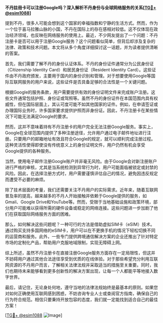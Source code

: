 **不丹註冊卡可以注册Google吗？深入解析不丹身份与全球网络服务的关系[[TG💪+ @esim1088](https://t.me/s/esim1088)]**

提到不丹，很多人可能会想到这个国家的幸福指数和宁静的生活方式。然而，作为一个位于喜马拉雅山脉的小国，不丹在国际上的存在感相对较低。这不仅体现在政治经济领域，也反映在网络服务的使用上。最近，不少网友提出了一个问题：不丹注册卡是否可以用于注册Google服务？这个问题看似简单，但背后却涉及复杂的法律、政策和技术问题。本文将从多个角度详细探讨这一话题，并为读者提供清晰的答案。

首先，我们需要了解不丹的身份认证体系。不丹的身份证件通常分为公民身份证（Citizenship Identity Card）和居民身份证（Resident Identity Card）。这些证件由不丹政府颁发，主要用于国内的身份识别和管理。对于想要使用Google等国际互联网服务的用户来说，这些证件是否具备足够的合法性是一个关键问题。

根据Google的服务条款，用户需要提供有效的身份证明文件来完成账户注册。这些文件通常包括护照、身份证或驾照等。虽然不丹的身份证件在本国范围内具有权威性，但在国际层面上，其认可度可能不如其他国家的证件。例如，在申请签证或办理国际业务时，许多国家要求提供护照而非身份证。因此，不丹注册卡在某些情况下可能无法满足Google的要求。

然而，这并不意味着持有不丹注册卡的用户完全无法注册Google服务。事实上，Google在全球范围内提供了多种注册途径，允许用户通过电子邮件地址进行注册。只要用户的邮箱地址有效且符合Google的规定，就可以顺利完成注册过程。这种灵活性使得即使没有传统意义上的身份证明文件，用户仍然有机会享受Google提供的各种服务。

当然，使用电子邮件注册Google账户并非毫无风险。由于Google会对新注册账户进行严格的审核，尤其是当系统检测到异常行为时，用户可能面临被锁定或封禁的风险。因此，在选择注册方式时，用户需要谨慎评估自己的情况，避免因违反规定而遭受不必要的麻烦。

除了技术层面的考量，我们还需要关注不丹用户的实际需求。近年来，随着互联网普及率的提高，越来越多的不丹人开始接触并依赖于Google提供的服务，如Gmail、Google Drive和YouTube等。然而，受限于当地基础设施和政策环境，部分用户可能难以获得所需的硬件设备或稳定的网络连接。这些问题进一步加剧了他们在获取国际网络服务方面的困难。

那么，如何解决这些问题呢？一种可行的方法是借助虚拟SIM卡（eSIM）技术。通过购买支持多国网络的eSIM卡，用户可以在不更换手机的情况下轻松切换不同的运营商和服务。此外，一些专门提供跨境通信解决方案的企业还推出了针对特定市场的定制化产品，帮助用户克服地域限制，实现无障碍上网。

综上所述，虽然不丹注册卡在直接注册Google服务方面存在一定局限性，但这并不妨碍用户通过其他合法途径享受到优质的在线体验。对于那些希望充分利用互联网资源的不丹用户而言，了解相关法律法规并采取适当的措施至关重要。同时，我们也期待未来能够看到更多创新性的解决方案出现，让每一个人都能平等地接入数字世界。

最后，请记住，无论身处何地，遵守当地的法律法规始终是最基本的原则。如果您对如何正确使用互联网感到困惑，不妨咨询专业人士或查阅官方指南，确保自己的行为符合规范。相信只要秉持开放包容的态度，我们就一定能找到适合自己的最佳方案！

[[TG💪+ @esim1088](https://t.me/s/esim1088) ![Image](https://i.postimg.cc/4NQfJmqS/Snipaste-2025-05-13-00-14-12.png)]